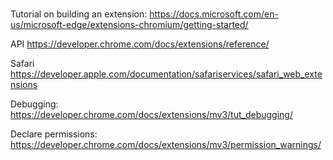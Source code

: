 #

Tutorial on building an extension:
https://docs.microsoft.com/en-us/microsoft-edge/extensions-chromium/getting-started/

API
https://developer.chrome.com/docs/extensions/reference/

Safari
https://developer.apple.com/documentation/safariservices/safari_web_extensions

Debugging:
https://developer.chrome.com/docs/extensions/mv3/tut_debugging/

Declare permissions:
https://developer.chrome.com/docs/extensions/mv3/permission_warnings/

